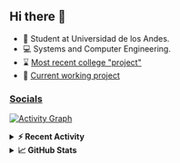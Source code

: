 ## Hi there 👋

<!--
**Daniel-VergaraM/Daniel-VergaraM** is a ✨ _special_ ✨ repository because its `README.md` (this file) appears on your GitHub profile.-->

- 🌱 Student at Universidad de los Andes.
- 💻 Systems and Computer Engineering.
- ⌛ [Most recent college "project"](https://daniel-vergaram.github.io/TallerAngular/)
- 🔨 [Current working project](https://github.com/Daniel-VergaraM/WebRTC-Video-Broadcast)


<h3><a href="https://dvergaram.is-a.dev/links" target="_blank">Socials</a></h3>
  


[![Activity Graph](https://github-readme-activity-graph.vercel.app/graph?username=daniel-vergaram&theme=github-dark-dimmed&custom_title=Daniel%27s%20Activity%20Graph&hide_border=true)](https://github.com/ashutosh00710/github-readme-activity-graph)

<!--START_SECTION:activity-->

<!--END_SECTION:activity-->

<details> <summary> <b>⚡ Recent Activity</b> </summary>
  
<!--START_SECTION:waka-->
![Code Time](http://img.shields.io/badge/Code%20Time-420%20hrs%2058%20mins-blue)

![Lines of code](https://img.shields.io/badge/From%20Hello%20World%20I%27ve%20Written-498.9%20thousand%20lines%20of%20code-blue)

**🐱 My GitHub Data** 

> 📦 ? Used in GitHub's Storage 
 > 
> 🏆 125 Contributions in the Year 2025
 > 
> 💼 Opted to Hire
 > 
> 📜 13 Public Repositories 
 > 
> 🔑 0 Private Repositories 
 > 
**I'm a Night 🦉** 

```text
🌞 Morning                98 commits          ████░░░░░░░░░░░░░░░░░░░░░   15.26 % 
🌆 Daytime                216 commits         ████████░░░░░░░░░░░░░░░░░   33.64 % 
🌃 Evening                214 commits         ████████░░░░░░░░░░░░░░░░░   33.33 % 
🌙 Night                  114 commits         ████░░░░░░░░░░░░░░░░░░░░░   17.76 % 
```


📊 **This Week I Spent My Time On** 

```text
🕑︎ Time Zone: America/Bogota

💬 Programming Languages: 
Java                     2 hrs 2 mins        █████████████████░░░░░░░░   68.29 % 
Java Properties          17 mins             ██░░░░░░░░░░░░░░░░░░░░░░░   09.56 % 
JavaScript               17 mins             ██░░░░░░░░░░░░░░░░░░░░░░░   09.55 % 
XML                      12 mins             ██░░░░░░░░░░░░░░░░░░░░░░░   06.98 % 
TypeScript               3 mins              ░░░░░░░░░░░░░░░░░░░░░░░░░   01.93 % 

🐱‍💻 Projects: 
Proyecto-SisTrans        2 hrs 7 mins        ██████████████████░░░░░░░   70.96 % 
ISIS2603_202510_S3_E3_Ase48 mins             ███████░░░░░░░░░░░░░░░░░░   27.10 % 
ISIS2603_202510_S3_E3_Ase3 mins              ░░░░░░░░░░░░░░░░░░░░░░░░░   01.93 % 
```


 Last Updated on 01/06/2025 01:03:46 UTC
<!--END_SECTION:waka-->

</details>

<details> <summary> <b>📈 GitHub Stats</b> </summary>
<!--START_SECTION:simplewaka-->

```txt
From: 10 June 2024 - To: 02 June 2025

Total Time: 420 hrs 58 mins

Java                148 hrs 37 mins 🟩🟩🟩🟩🟩🟩🟩🟩🟩⬜⬜⬜⬜⬜⬜⬜⬜⬜⬜⬜⬜⬜⬜⬜⬜   35.30 %
TypeScript          95 hrs 26 mins  🟩🟩🟩🟩🟩🟨⬜⬜⬜⬜⬜⬜⬜⬜⬜⬜⬜⬜⬜⬜⬜⬜⬜⬜⬜   22.67 %
JavaScript          67 hrs 50 mins  🟩🟩🟩🟩⬜⬜⬜⬜⬜⬜⬜⬜⬜⬜⬜⬜⬜⬜⬜⬜⬜⬜⬜⬜⬜   16.11 %
Bash                18 hrs 54 mins  🟩⬜⬜⬜⬜⬜⬜⬜⬜⬜⬜⬜⬜⬜⬜⬜⬜⬜⬜⬜⬜⬜⬜⬜⬜   04.49 %
HTML                17 hrs 6 mins   🟩⬜⬜⬜⬜⬜⬜⬜⬜⬜⬜⬜⬜⬜⬜⬜⬜⬜⬜⬜⬜⬜⬜⬜⬜   04.06 %
```

<!--END_SECTION:simplewaka-->
</details>
